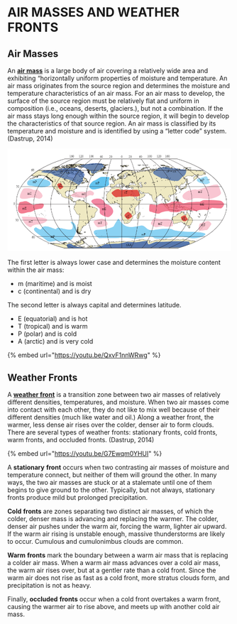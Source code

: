 # AIR MASSES AND WEATHER FRONTS

## Air Masses

An [**air mass**](https://www.weather.gov/jetstream/airmass) is a large body of air covering a relatively wide area and exhibiting “horizontally uniform properties of moisture and temperature. An air mass originates from the source region and determines the moisture and temperature characteristics of an air mass. For an air mass to develop, the surface of the source region must be relatively flat and uniform in composition \(i.e., oceans, deserts, glaciers.\), but not a combination. If the air mass stays long enough within the source region, it will begin to develop the characteristics of that source region. An air mass is classified by its temperature and moisture and is identified by using a “letter code” system. \(Dastrup, 2014\)

![](../../.gitbook/assets/image%20%2819%29.png)



The first letter is always lower case and determines the moisture content within the air mass:

* m \(maritime\) and is moist
* c \(continental\) and is dry

The second letter is always capital and determines latitude.

* E \(equatorial\) and is hot
* T \(tropical\) and is warm
* P \(polar\) and is cold
* A \(arctic\) and is very cold

{% embed url="https://youtu.be/QxvF1nnWRwg" %}

## Weather Fronts

A [**weather front**](https://www.weather.gov/jetstream/wxmaps) is a transition zone between two air masses of relatively different densities, temperatures, and moisture. When two air masses come into contact with each other, they do not like to mix well because of their different densities \(much like water and oil.\) Along a weather front, the warmer, less dense air rises over the colder, denser air to form clouds. There are several types of weather fronts: stationary fronts, cold fronts, warm fronts, and occluded fronts. \(Dastrup, 2014\)

{% embed url="https://youtu.be/G7Ewqm0YHUI" %}

A **stationary** **front** occurs when two contrasting air masses of moisture and temperature connect, but neither of them will ground the other. In many ways, the two air masses are stuck or at a stalemate until one of them begins to give ground to the other. Typically, but not always, stationary fronts produce mild but prolonged precipitation.

**Cold** **fronts** are zones separating two distinct air masses, of which the colder, denser mass is advancing and replacing the warmer. The colder, denser air pushes under the warm air, forcing the warm, lighter air upward. If the warm air rising is unstable enough, massive thunderstorms are likely to occur. Cumulous and cumulonimbus clouds are common.

**Warm** **fronts** mark the boundary between a warm air mass that is replacing a colder air mass. When a warm air mass advances over a cold air mass, the warm air rises over, but at a gentler rate than a cold front. Since the warm air does not rise as fast as a cold front, more stratus clouds form, and precipitation is not as heavy.

Finally, **occluded** **fronts** occur when a cold front overtakes a warm front, causing the warmer air to rise above, and meets up with another cold air mass.  
  


